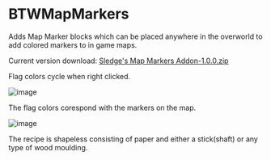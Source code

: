 # BTWMapMarkers
Adds Map Marker blocks which can be placed anywhere in the overworld to add colored markers to in game maps.

Current version download: [Sledge's Map Markers Addon-1.0.0.zip](https://github.com/psychosledge/BTWMapMarkers/files/8191779/Sledge.s.Map.Markers.Addon-1.0.0.zip)

Flag colors cycle when right clicked.

![image](https://user-images.githubusercontent.com/66319713/156904735-61e39c3f-aaff-46ea-8e2c-47697a548c6f.png)

The flag colors corespond with the markers on the map.

![image](https://user-images.githubusercontent.com/66319713/156904691-299ef99c-af9f-469c-9185-494c911eb479.png)

The recipe is shapeless consisting of paper and either a stick(shaft) or any type of wood moulding.
